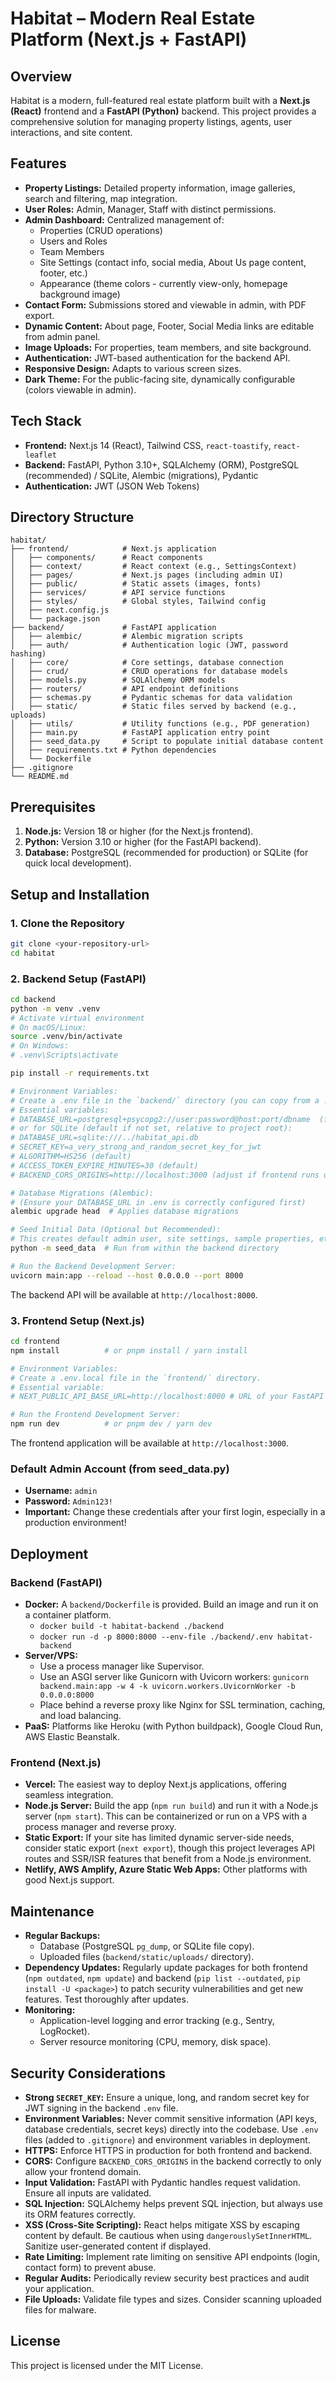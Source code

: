 # Habitat – Modern Real Estate Platform (Next.js + FastAPI)

## Overview

Habitat is a modern, full-featured real estate platform built with a **Next.js (React)** frontend and a **FastAPI (Python)** backend. This project provides a comprehensive solution for managing property listings, agents, user interactions, and site content.

## Features

*   **Property Listings:** Detailed property information, image galleries, search and filtering, map integration.
*   **User Roles:** Admin, Manager, Staff with distinct permissions.
*   **Admin Dashboard:** Centralized management of:
    *   Properties (CRUD operations)
    *   Users and Roles
    *   Team Members
    *   Site Settings (contact info, social media, About Us page content, footer, etc.)
    *   Appearance (theme colors - currently view-only, homepage background image)
*   **Contact Form:** Submissions stored and viewable in admin, with PDF export.
*   **Dynamic Content:** About page, Footer, Social Media links are editable from admin panel.
*   **Image Uploads:** For properties, team members, and site background.
*   **Authentication:** JWT-based authentication for the backend API.
*   **Responsive Design:** Adapts to various screen sizes.
*   **Dark Theme:** For the public-facing site, dynamically configurable (colors viewable in admin).

## Tech Stack

*   **Frontend:** Next.js 14 (React), Tailwind CSS, `react-toastify`, `react-leaflet`
*   **Backend:** FastAPI, Python 3.10+, SQLAlchemy (ORM), PostgreSQL (recommended) / SQLite, Alembic (migrations), Pydantic
*   **Authentication:** JWT (JSON Web Tokens)

## Directory Structure

```
habitat/
├── frontend/            # Next.js application
│   ├── components/      # React components
│   ├── context/         # React context (e.g., SettingsContext)
│   ├── pages/           # Next.js pages (including admin UI)
│   ├── public/          # Static assets (images, fonts)
│   ├── services/        # API service functions
│   ├── styles/          # Global styles, Tailwind config
│   ├── next.config.js
│   └── package.json
├── backend/             # FastAPI application
│   ├── alembic/         # Alembic migration scripts
│   ├── auth/            # Authentication logic (JWT, password hashing)
│   ├── core/            # Core settings, database connection
│   ├── crud/            # CRUD operations for database models
│   ├── models.py        # SQLAlchemy ORM models
│   ├── routers/         # API endpoint definitions
│   ├── schemas.py       # Pydantic schemas for data validation
│   ├── static/          # Static files served by backend (e.g., uploads)
│   ├── utils/           # Utility functions (e.g., PDF generation)
│   ├── main.py          # FastAPI application entry point
│   ├── seed_data.py     # Script to populate initial database content
│   ├── requirements.txt # Python dependencies
│   └── Dockerfile
├── .gitignore
└── README.md
```

## Prerequisites

1.  **Node.js:** Version 18 or higher (for the Next.js frontend).
2.  **Python:** Version 3.10 or higher (for the FastAPI backend).
3.  **Database:** PostgreSQL (recommended for production) or SQLite (for quick local development).

## Setup and Installation

### 1. Clone the Repository

```bash
git clone <your-repository-url>
cd habitat
```

### 2. Backend Setup (FastAPI)

```bash
cd backend
python -m venv .venv
# Activate virtual environment
# On macOS/Linux:
source .venv/bin/activate
# On Windows:
# .venv\Scripts\activate

pip install -r requirements.txt

# Environment Variables:
# Create a .env file in the `backend/` directory (you can copy from a .env.example if provided).
# Essential variables:
# DATABASE_URL=postgresql+psycopg2://user:password@host:port/dbname  (for PostgreSQL)
# or for SQLite (default if not set, relative to project root):
# DATABASE_URL=sqlite:///../habitat_api.db
# SECRET_KEY=a_very_strong_and_random_secret_key_for_jwt
# ALGORITHM=HS256 (default)
# ACCESS_TOKEN_EXPIRE_MINUTES=30 (default)
# BACKEND_CORS_ORIGINS=http://localhost:3000 (adjust if frontend runs on different port)

# Database Migrations (Alembic):
# (Ensure your DATABASE_URL in .env is correctly configured first)
alembic upgrade head  # Applies database migrations

# Seed Initial Data (Optional but Recommended):
# This creates default admin user, site settings, sample properties, etc.
python -m seed_data  # Run from within the backend directory

# Run the Backend Development Server:
uvicorn main:app --reload --host 0.0.0.0 --port 8000
```
The backend API will be available at `http://localhost:8000`.

### 3. Frontend Setup (Next.js)

```bash
cd frontend
npm install          # or pnpm install / yarn install

# Environment Variables:
# Create a .env.local file in the `frontend/` directory.
# Essential variable:
# NEXT_PUBLIC_API_BASE_URL=http://localhost:8000 # URL of your FastAPI backend

# Run the Frontend Development Server:
npm run dev          # or pnpm dev / yarn dev
```
The frontend application will be available at `http://localhost:3000`.

### Default Admin Account (from seed_data.py)

*   **Username:** `admin`
*   **Password:** `Admin123!`
*   **Important:** Change these credentials after your first login, especially in a production environment!

## Deployment

### Backend (FastAPI)

*   **Docker:** A `backend/Dockerfile` is provided. Build an image and run it on a container platform.
    *   `docker build -t habitat-backend ./backend`
    *   `docker run -d -p 8000:8000 --env-file ./backend/.env habitat-backend`
*   **Server/VPS:**
    *   Use a process manager like Supervisor.
    *   Use an ASGI server like Gunicorn with Uvicorn workers:
        `gunicorn backend.main:app -w 4 -k uvicorn.workers.UvicornWorker -b 0.0.0.0:8000`
    *   Place behind a reverse proxy like Nginx for SSL termination, caching, and load balancing.
*   **PaaS:** Platforms like Heroku (with Python buildpack), Google Cloud Run, AWS Elastic Beanstalk.

### Frontend (Next.js)

*   **Vercel:** The easiest way to deploy Next.js applications, offering seamless integration.
*   **Node.js Server:** Build the app (`npm run build`) and run it with a Node.js server (`npm start`). This can be containerized or run on a VPS with a process manager and reverse proxy.
*   **Static Export:** If your site has limited dynamic server-side needs, consider static export (`next export`), though this project leverages API routes and SSR/ISR features that benefit from a Node.js environment.
*   **Netlify, AWS Amplify, Azure Static Web Apps:** Other platforms with good Next.js support.

## Maintenance

*   **Regular Backups:**
    *   Database (PostgreSQL `pg_dump`, or SQLite file copy).
    *   Uploaded files (`backend/static/uploads/` directory).
*   **Dependency Updates:** Regularly update packages for both frontend (`npm outdated`, `npm update`) and backend (`pip list --outdated`, `pip install -U <package>`) to patch security vulnerabilities and get new features. Test thoroughly after updates.
*   **Monitoring:**
    *   Application-level logging and error tracking (e.g., Sentry, LogRocket).
    *   Server resource monitoring (CPU, memory, disk space).

## Security Considerations

*   **Strong `SECRET_KEY`:** Ensure a unique, long, and random secret key for JWT signing in the backend `.env` file.
*   **Environment Variables:** Never commit sensitive information (API keys, database credentials, secret keys) directly into the codebase. Use `.env` files (added to `.gitignore`) and environment variables in deployment.
*   **HTTPS:** Enforce HTTPS in production for both frontend and backend.
*   **CORS:** Configure `BACKEND_CORS_ORIGINS` in the backend correctly to only allow your frontend domain.
*   **Input Validation:** FastAPI with Pydantic handles request validation. Ensure all inputs are validated.
*   **SQL Injection:** SQLAlchemy helps prevent SQL injection, but always use its ORM features correctly.
*   **XSS (Cross-Site Scripting):** React helps mitigate XSS by escaping content by default. Be cautious when using `dangerouslySetInnerHTML`. Sanitize user-generated content if displayed.
*   **Rate Limiting:** Implement rate limiting on sensitive API endpoints (login, contact form) to prevent abuse.
*   **Regular Audits:** Periodically review security best practices and audit your application.
*   **File Uploads:** Validate file types and sizes. Consider scanning uploaded files for malware.

## License

This project is licensed under the MIT License.

